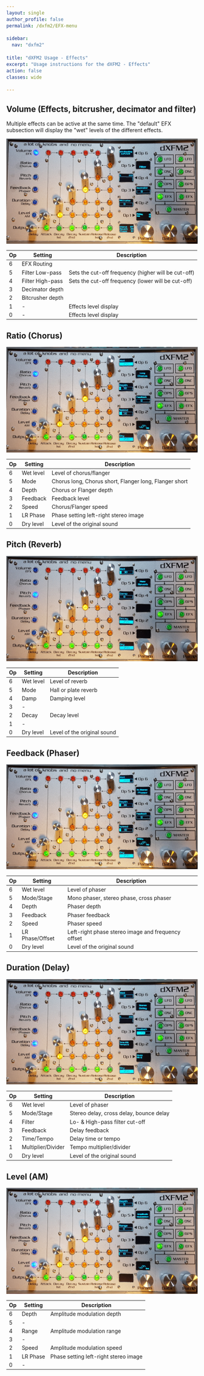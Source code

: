 ```yaml
---
layout: single
author_profile: false
permalink: /dxfm2/EFX-menu

sidebar:
  nav: "dxfm2"

title: "dXFM2 Usage - Effects"
excerpt: "Usage instructions for the dXFM2 - Effects"
action: false
classes: wide

---
```

## Volume (Effects, bitcrusher, decimator and filter)

Multiple effects can be active at the same time. The "default" EFX subsection will display the "wet" levels of the different effects.

![](/assets/images/dxfm2/EFX.png)

|Op|Setting|Description|
|--|-------|-----------|
| 6|EFX Routing||
| 5|Filter Low-pass|Sets the cut-off frequency (higher will be cut-off)|
| 4|Filter High-pass|Sets the cut-off frequency (lower will be cut-off)|
| 3|Decimator depth||
| 2|Bitcrusher depth||
| 1|-|Effects level display|
| 0|-|Effects level display|

## Ratio (Chorus)

![](/assets/images/dxfm2/EFX-Chorus.png)

|Op|Setting|Description|
|--|-------|-----------|
| 6|Wet level|Level of chorus/flanger|
| 5|Mode|Chorus long, Chorus short, Flanger long, Flanger short|
| 4|Depth|Chorus or Flanger depth|
| 3|Feedback|Feedback level|
| 2|Speed|Chorus/Flanger speed|
| 1|LR Phase|Phase setting left-right stereo image|
| 0|Dry level|Level of the original sound|

## Pitch (Reverb)

![](/assets/images/dxfm2/EFX-Reverb.png)

|Op|Setting|Description|
|--|-------|-----------|
| 6|Wet level|Level of reverb|
| 5|Mode|Hall or plate reverb|
| 4|Damp|Damping level|
| 3|-||
| 2|Decay|Decay level|
| 1|-||
| 0|Dry level|Level of the original sound|

## Feedback (Phaser)

![](/assets/images/dxfm2/EFX-Phaser.png)

|Op|Setting|Description|
|--|-------|-----------|
| 6|Wet level|Level of phaser|
| 5|Mode/Stage|Mono phaser, stereo phase, cross phaser|
| 4|Depth|Phaser depth|
| 3|Feedback|Phaser feedback|
| 2|Speed|Phaser speed|
| 1|LR Phase/Offset|Left-right phase stereo image and frequency offset|
| 0|Dry level|Level of the original sound|

## Duration (Delay)

![](/assets/images/dxfm2/EFX-Delay.png)

|Op|Setting|Description|
|--|-------|-----------|
| 6|Wet level|Level of phaser|
| 5|Mode/Stage|Stereo delay, cross delay, bounce delay|
| 4|Filter|Lo- & High-pass filter cut-off|
| 3|Feedback|Delay feedback|
| 2|Time/Tempo|Delay time or tempo|
| 1|Multiplier/Divider|Tempo multiplier/divider|
| 0|Dry level|Level of the original sound|

## Level (AM)

![](/assets/images/dxfm2/EFX-AM.png)

|Op|Setting|Description|
|--|-------|-----------|
| 6|Depth|Amplitude modulation depth|
| 5|-||
| 4|Range|Amplitude modulation range|
| 3|-||
| 2|Speed|Amplitude modulation speed|
| 1|LR Phase|Phase setting left-right stereo image|
| 0|-||
